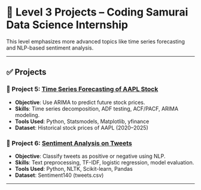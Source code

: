 # 🚀 Level 3 Projects – Coding Samurai Data Science Internship

This level emphasizes more advanced topics like time series forecasting and NLP-based sentiment analysis.

---

## ✅ Projects

### 📌 Project 5: [Time Series Forecasting of AAPL Stock](./Level3/Project5_TimeSeries_Stocks)
- **Objective**: Use ARIMA to predict future stock prices.
- **Skills**: Time series decomposition, ADF testing, ACF/PACF, ARIMA modeling.
- **Tools Used**: Python, Statsmodels, Matplotlib, yfinance
- **Dataset**: Historical stock prices of AAPL (2020–2025)

### 📌 Project 6: [Sentiment Analysis on Tweets](./Level3/Project6_Sentiment_Tweets)
- **Objective**: Classify tweets as positive or negative using NLP.
- **Skills**: Text preprocessing, TF-IDF, logistic regression, model evaluation.
- **Tools Used**: Python, NLTK, Scikit-learn, Pandas
- **Dataset**: Sentiment140 (tweets.csv)

---